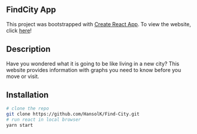 ## FindCity App
This project was bootstrapped with [Create React App](https://github.com/facebook/create-react-app). 
To view the website, click [here](https://hansolk.github.io/Find-City)!

## Description
Have you wondered what it is going to be like living in a new city? This website provides information with graphs you need to know before you move or visit. 

## Installation
```sh
# clone the repo
git clone https://github.com/HansolK/Find-City.git
# run react in local browser
yarn start 
```
